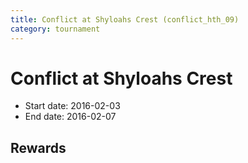 ```yaml
---
title: Conflict at Shyloahs Crest (conflict_hth_09)
category: tournament
---
```

# Conflict at Shyloahs Crest

  * Start date: 2016-02-03
  * End date: 2016-02-07

## Rewards

